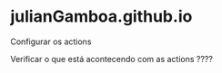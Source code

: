 # julianGamboa.github.io

Configurar os actions

Verificar o que está acontecendo com as actions ????